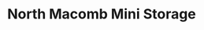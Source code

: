 ---
title: "North Macomb Mini Storage"
url: /washington-township/north-macomb-mini-storage/
shop: Mieten
---